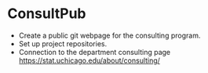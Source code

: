 # ConsultPub

- Create a public git webpage for the consulting program.
- Set up project repositories.  
- Connection to the department consulting page https://stat.uchicago.edu/about/consulting/
